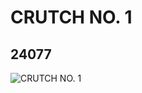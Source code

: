 # CRUTCH NO. 1
## 24077
![CRUTCH NO. 1](https://lc-www-live-s.legocdn.com/media/bricks/5/2/6138684.jpg)